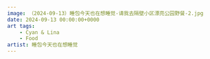 ```yaml
---
image: （2024-09-13）睡包今天也在想睡觉-请我去隔壁小区漂亮公园野餐-2.jpg
date: 2024-09-13 00:00:00+0000
art tags:
    - Cyan & Lina
    - Food
artist: 睡包今天也在想睡觉
---
```


